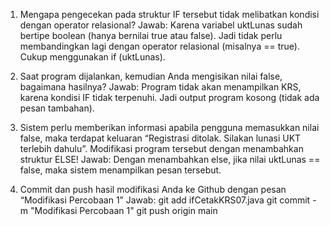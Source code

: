 1. Mengapa pengecekan pada struktur IF tersebut tidak melibatkan kondisi dengan 
operator relasional? 
Jawab: Karena variabel uktLunas sudah bertipe boolean (hanya bernilai true atau false). Jadi tidak perlu membandingkan lagi dengan operator relasional (misalnya == true). Cukup menggunakan if (uktLunas).

2. Saat program dijalankan, kemudian Anda mengisikan nilai false, bagaimana hasilnya? 
Jawab: Program tidak akan menampilkan KRS, karena kondisi IF tidak terpenuhi. Jadi output program kosong (tidak ada pesan tambahan).

3. Sistem perlu memberikan informasi apabila pengguna memasukkan nilai false, maka 
terdapat keluaran “Registrasi ditolak. Silakan lunasi UKT terlebih dahulu”. Modifikasi 
program tersebut dengan menambahkan struktur ELSE! 
Jawab: Dengan menambahkan else, jika nilai uktLunas == false, maka sistem menampilkan pesan tersebut.

4. Commit dan push hasil modifikasi Anda ke Github dengan pesan “Modifikasi 
Percobaan 1” 
Jawab:
 git add ifCetakKRS07.java
 git commit -m "Modifikasi Percobaan 1"
 git push origin main
